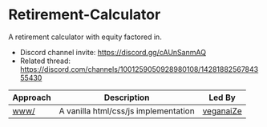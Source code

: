 # Retirement-Calculator
A retirement calculator with equity factored in.

* Discord channel invite: <https://discord.gg/cAUnSanmAQ>
* Related thread: <https://discord.com/channels/1001259050928980108/1428188256784355430>

| Approach             | Description                                 | Led By                                     |
|----------------------|---------------------------------------------|--------------------------------------------|
| [www/](/www)         | A vanilla html/css/js implementation        | [veganaiZe](https://github.com/veganaiZe)  |
